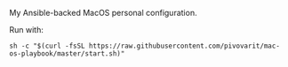 My Ansible-backed MacOS personal configuration.

Run with:

```sh -c "$(curl -fsSL https://raw.githubusercontent.com/pivovarit/mac-os-playbook/master/start.sh)"```

